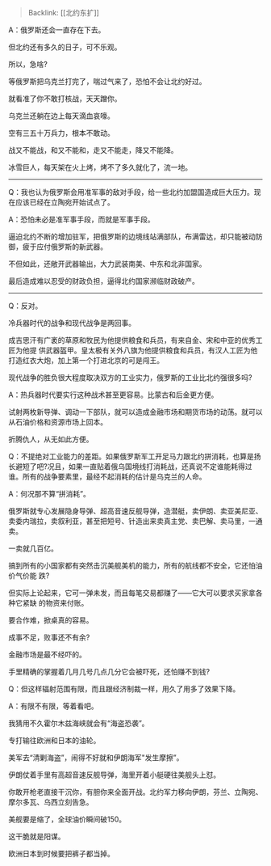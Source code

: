 > Backlink: [[北约东扩]]

A：俄罗斯还会一直存在下去。

但北约还有多久的日子，可不乐观。

所以，急啥?

等俄罗斯把乌克兰打完了，喘过气来了，恐怕不会让北约好过。

就看准了你不敢打核战，天天蹭你。

乌克兰还躺在边上每天滴血哀嚎。

空有三五十万兵力，根本不敢动。

战又不能战，和又不能和，走又不能走，降又不能降。

冰雪巨人，每天架在火上烤，烤不了多久就化了，流一地。

---

Q：我也认为俄罗斯会用准军事的敌对手段，给一些北约加盟国造成巨大压力。现在应该已经在立陶宛开始试点了。

A：恐怕未必是准军事手段，而就是军事手段。

逼迫北约不断的增加驻军，把俄罗斯的边境线站满部队，布满雷达，却只能被动防御，疲于应付俄罗斯的新武器。

不但如此，还敞开武器输出，大力武装南美、中东和北非国家。

最后造成难以忍受的财政负担，逼得北约国家濒临财政破产。

---

Q：反对。

冷兵器时代的战争和现代战争是两回事。

成吉思汗有广袤的草原和牧民为他提供粮食和兵员，有来自金、宋和中亚的优秀工匠为他提
供武器盔甲。皇太极有关外八旗为他提供粮食和兵员，有汉人工匠为他打造红衣大炮，加上第一个打进北京的可是闯王。

现代战争的胜负很大程度取决双方的工业实力，俄罗斯的工业比北约强很多吗?

A：热兵器时代要实行这种战术甚至更容易。比蒙古和后金更方便。

试射两枚新导弹、调动一下部队，就可以造成金融市场和期货市场的动荡。就可以从石油价格和资源市场上回本。

折腾仇人，从无如此方便。 

Q：不提绝对工业能力的差距。如果俄罗斯军工开足马力跟北约拼消耗，也算是扬长避短了吧?况且，如果一直贴着俄乌国境线打消耗战，还真说不定谁能耗得过谁。所有的战争要素里，最经不起消耗的估计是乌克兰的人命。

A：何况那不算“拼消耗”。

俄罗斯就专心发展隐身导弹、超高音速反舰导弹，造潜艇，卖伊朗、卖亚美尼亚、卖委内瑞拉，卖叙利亚，甚至把短号、针造出来卖真主党、卖巴解、卖马里，一通卖。

一卖就几百亿。

搞到所有的小国家都有突然击沉美舰美机的能力，所有的航线都不安全，它还怕油价气价能
跌?

但实际上论起来，它可一弹未发，而且每笔交易都赚了——它大可以要求买家拿各种它紧缺
的物资来付账。

要合作难，掀桌真的容易。

成事不足，败事还不有余?

金融市场是最不经吓的。

手里精确的掌握着几月几号几点几分它会被吓死，还怕赚不到钱?

Q：但这样辐射范围有限，而且跟经济制裁一样，用久了用多了效果下降。

A：有限不有限，等着看吧。

我猜用不久霍尔木兹海峡就会有“海盗恐袭”。

专打输往欧洲和日本的油轮。

美军去“清剿海盗”，闹得不好就和伊朗海军"发生摩擦”。

伊朗仗着手里有高超音速反舰导弹，海里开着小艇硬往美舰头上怼。

你敢开枪老直接干沉你，有胆你来全面开战。北约军力移向伊朗，芬兰、立陶宛、摩尔多瓦、乌西立刻告急。

美舰要是缩了，全球油价瞬间破150。

这干脆就是阳谋。

欧洲日本到时候要把裤子都当掉。
